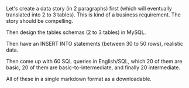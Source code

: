 Let's create a data story (in 2 paragraphs) first (which will 
eventually translated into 2 to 3 tables). This is kind of a 
business requirement. The story should be compelling.

Then design the tables schemas (2 to 3 tables) in MySQL.

Then have an INSERT INTO statements (between 30 to 50 rows),
realistic data.

Then come up with 60 SQL queries in English/SQL, which
20 of them are basic, 20 of them are basic-to-intermediate,
and finally 20 intermediate.

All of these in a single markdown format as a downloadable.
